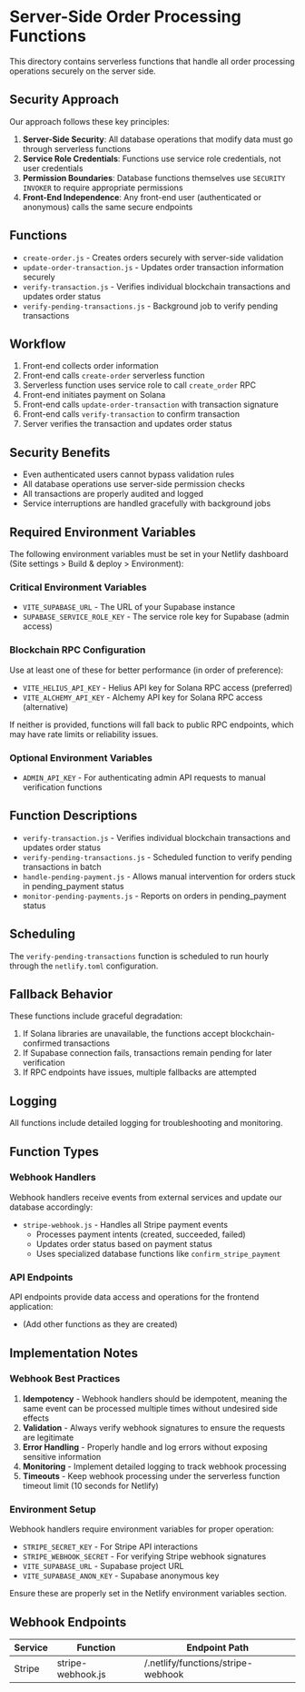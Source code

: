 # Server-Side Order Processing Functions

This directory contains serverless functions that handle all order processing operations securely on the server side.

## Security Approach

Our approach follows these key principles:

1. **Server-Side Security**: All database operations that modify data must go through serverless functions
2. **Service Role Credentials**: Functions use service role credentials, not user credentials
3. **Permission Boundaries**: Database functions themselves use `SECURITY INVOKER` to require appropriate permissions
4. **Front-End Independence**: Any front-end user (authenticated or anonymous) calls the same secure endpoints

## Functions

- `create-order.js` - Creates orders securely with server-side validation
- `update-order-transaction.js` - Updates order transaction information securely
- `verify-transaction.js` - Verifies individual blockchain transactions and updates order status
- `verify-pending-transactions.js` - Background job to verify pending transactions

## Workflow

1. Front-end collects order information
2. Front-end calls `create-order` serverless function
3. Serverless function uses service role to call `create_order` RPC
4. Front-end initiates payment on Solana
5. Front-end calls `update-order-transaction` with transaction signature
6. Front-end calls `verify-transaction` to confirm transaction
7. Server verifies the transaction and updates order status

## Security Benefits

- Even authenticated users cannot bypass validation rules
- All database operations use server-side permission checks
- All transactions are properly audited and logged
- Service interruptions are handled gracefully with background jobs

## Required Environment Variables

The following environment variables must be set in your Netlify dashboard (Site settings > Build & deploy > Environment):

### Critical Environment Variables

- `VITE_SUPABASE_URL` - The URL of your Supabase instance
- `SUPABASE_SERVICE_ROLE_KEY` - The service role key for Supabase (admin access)

### Blockchain RPC Configuration 

Use at least one of these for better performance (in order of preference):

- `VITE_HELIUS_API_KEY` - Helius API key for Solana RPC access (preferred)
- `VITE_ALCHEMY_API_KEY` - Alchemy API key for Solana RPC access (alternative)

If neither is provided, functions will fall back to public RPC endpoints, which may have rate limits or reliability issues.

### Optional Environment Variables

- `ADMIN_API_KEY` - For authenticating admin API requests to manual verification functions

## Function Descriptions

- `verify-transaction.js` - Verifies individual blockchain transactions and updates order status
- `verify-pending-transactions.js` - Scheduled function to verify pending transactions in batch
- `handle-pending-payment.js` - Allows manual intervention for orders stuck in pending_payment status
- `monitor-pending-payments.js` - Reports on orders in pending_payment status

## Scheduling

The `verify-pending-transactions` function is scheduled to run hourly through the `netlify.toml` configuration.

## Fallback Behavior

These functions include graceful degradation:

1. If Solana libraries are unavailable, the functions accept blockchain-confirmed transactions
2. If Supabase connection fails, transactions remain pending for later verification
3. If RPC endpoints have issues, multiple fallbacks are attempted

## Logging

All functions include detailed logging for troubleshooting and monitoring.

## Function Types

### Webhook Handlers

Webhook handlers receive events from external services and update our database accordingly:

- `stripe-webhook.js` - Handles all Stripe payment events
  - Processes payment intents (created, succeeded, failed)
  - Updates order status based on payment status
  - Uses specialized database functions like `confirm_stripe_payment`

### API Endpoints

API endpoints provide data access and operations for the frontend application:

- (Add other functions as they are created)

## Implementation Notes

### Webhook Best Practices

1. **Idempotency** - Webhook handlers should be idempotent, meaning the same event can be processed multiple times without undesired side effects
2. **Validation** - Always verify webhook signatures to ensure the requests are legitimate
3. **Error Handling** - Properly handle and log errors without exposing sensitive information
4. **Monitoring** - Implement detailed logging to track webhook processing
5. **Timeouts** - Keep webhook processing under the serverless function timeout limit (10 seconds for Netlify)

### Environment Setup

Webhook handlers require environment variables for proper operation:

- `STRIPE_SECRET_KEY` - For Stripe API interactions
- `STRIPE_WEBHOOK_SECRET` - For verifying Stripe webhook signatures
- `VITE_SUPABASE_URL` - Supabase project URL
- `VITE_SUPABASE_ANON_KEY` - Supabase anonymous key

Ensure these are properly set in the Netlify environment variables section.

## Webhook Endpoints

| Service | Function            | Endpoint Path                       |
|---------|---------------------|-----------------------------------|
| Stripe  | stripe-webhook.js   | /.netlify/functions/stripe-webhook | 